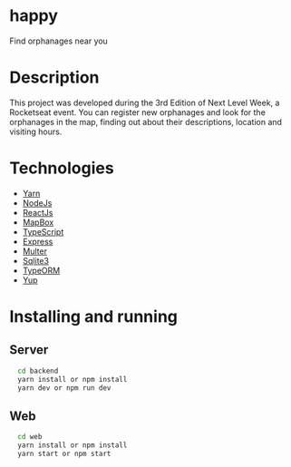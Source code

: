 # happy
Find orphanages near you

# Description
This project was developed during the 3rd Edition of Next Level Week, a Rocketseat event. You can register new orphanages and look for the orphanages in the map, finding out about their descriptions, location and visiting hours.

# Technologies
* [Yarn](https://yarnpkg.com/)
* [NodeJs](https://nodejs.org/en/)
* [ReactJs](https://reactjs.org/)
* [MapBox](https://www.mapbox.com/)
* [TypeScript](https://www.typescriptlang.org/)
* [Express](https://expressjs.com/)
* [Multer](https://www.npmjs.com/package/multer)
* [Sqlite3](https://www.sqlite.org/index.html)
* [TypeORM](https://typeorm.io/#/)
* [Yup](https://github.com/jquense/yup)

# Installing and running
## Server
```bash
  cd backend
  yarn install or npm install
  yarn dev or npm run dev
```

## Web
```bash
  cd web
  yarn install or npm install
  yarn start or npm start
```
